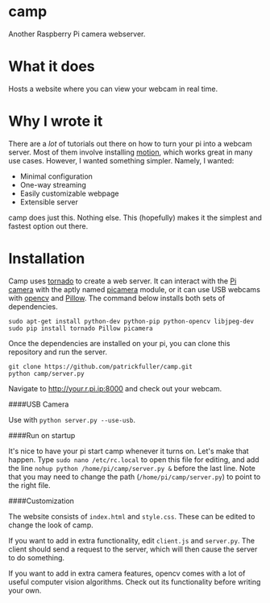camp
====

Another Raspberry Pi camera webserver.

What it does
============

Hosts a website where you can view your webcam in real time.

Why I wrote it
==============

There are a *lot* of tutorials out there on how to turn your pi into a webcam
server. Most of them involve installing [motion](http://www.lavrsen.dk/foswiki/bin/view/Motion),
which works great in many use cases. However, I wanted something simpler. Namely,
I wanted:

 * Minimal configuration
 * One-way streaming
 * Easily customizable webpage
 * Extensible server

camp does just this. Nothing else. This (hopefully) makes it the simplest
and fastest option out there.

Installation
============

Camp uses [tornado](http://www.tornadoweb.org/en/stable/) to create a
web server. It can interact with the [Pi camera](http://www.adafruit.com/products/1367)
with the aptly named [picamera](http://picamera.readthedocs.org/en/release-1.7/)
module, or it can use USB webcams with [opencv](http://opencv.org/)
and [Pillow](http://pillow.readthedocs.org/en/latest/installation.html). The
command below installs both sets of dependencies.

```
sudo apt-get install python-dev python-pip python-opencv libjpeg-dev
sudo pip install tornado Pillow picamera
```

Once the dependencies are installed on your pi, you can clone this repository and
run the server.

```
git clone https://github.com/patrickfuller/camp.git
python camp/server.py
```

Navigate to http://your.r.pi.ip:8000 and check out your webcam.

####USB Camera

Use with `python server.py --use-usb`.

####Run on startup

It's nice to have your pi start camp whenever it turns on. Let's make that
happen. Type `sudo nano /etc/rc.local` to open this file for editing, and add
the line `nohup python /home/pi/camp/server.py &` before the last line. Note
that you may need to change the path (`/home/pi/camp/server.py`) to point to
the right file.

####Customization

The website consists of `index.html` and `style.css`. These can be
edited to change the look of camp.

If you want to add in extra functionality, edit `client.js` and `server.py`.
The client should send a request to the server, which will then cause the
server to do something.

If you want to add in extra camera features, opencv comes with a lot of useful
computer vision algorithms. Check out its functionality before writing your
own.
